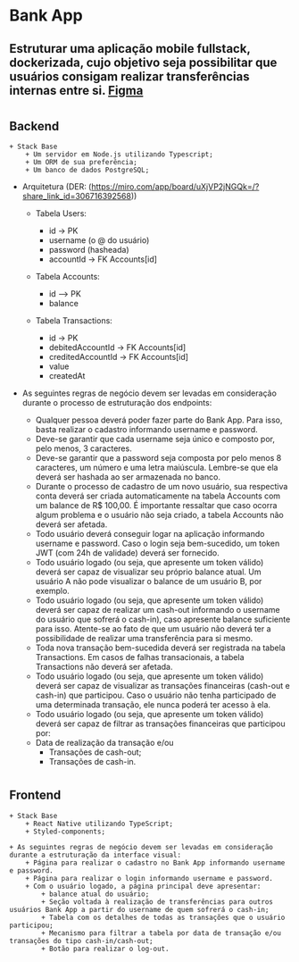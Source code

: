 # Bank App

## Estruturar uma aplicação mobile fullstack, dockerizada, cujo objetivo seja possibilitar que usuários consigam realizar transferências internas entre si. [Figma](https://www.figma.com/file/wbbwOlM8GOsqTzPIf8hCKz/Online-Banking-Mobile-App-Design-(Community)?node-id=2%3A2&t=2zCz6Y9pDEmrIijS-0)

#

## Backend

    + Stack Base
        + Um servidor em Node.js utilizando Typescript;
        + Um ORM de sua preferência;
        + Um banco de dados PostgreSQL;


+ Arquitetura (DER: (https://miro.com/app/board/uXjVP2jNGQk=/?share_link_id=306716392568))

    + Tabela Users:
        + id -> PK
        + username (o @ do usuário)
        + password (hasheada)
        + accountId -> FK Accounts[id]

    + Tabela Accounts:
        + id —> PK
        + balance

    + Tabela Transactions:
        + id -> PK
        + debitedAccountId -> FK Accounts[id]
        + creditedAccountId -> FK Accounts[id]
        + value
        + createdAt

+ As seguintes regras de negócio devem ser levadas em consideração durante o processo de estruturação dos endpoints:

    + Qualquer pessoa deverá poder fazer parte do Bank App. Para isso, basta realizar o cadastro informando username e password.
    + Deve-se garantir que cada username seja único e composto por, pelo menos, 3 caracteres.
    + Deve-se garantir que a password seja composta por pelo menos 8 caracteres, um número e uma letra maiúscula. Lembre-se que ela deverá ser hashada ao ser armazenada no banco.
    + Durante o processo de cadastro de um novo usuário, sua respectiva conta deverá ser criada automaticamente na tabela Accounts com um balance de R$ 100,00. É importante ressaltar que caso ocorra algum problema e o usuário não seja criado,  a tabela Accounts não deverá ser afetada.
    + Todo usuário deverá conseguir logar na aplicação informando username e password. Caso o login seja bem-sucedido, um token JWT (com 24h de validade) deverá ser fornecido.
    + Todo usuário logado (ou seja, que apresente um token válido) deverá ser capaz de visualizar seu próprio balance atual. Um usuário A não pode visualizar o balance de um usuário B, por exemplo.
    + Todo usuário logado (ou seja, que apresente um token válido) deverá ser capaz de realizar um cash-out informando o username do usuário que sofrerá o cash-in), caso apresente balance suficiente para isso. Atente-se ao fato de que um usuário não deverá ter a possibilidade de realizar uma transferência para si mesmo.
    + Toda nova transação bem-sucedida deverá ser registrada na tabela Transactions. Em casos de falhas transacionais, a tabela Transactions não deverá ser afetada.
    + Todo usuário logado (ou seja, que apresente um token válido) deverá ser capaz de visualizar as transações financeiras (cash-out e cash-in) que participou. Caso o usuário não tenha participado de uma determinada transação, ele nunca poderá ter acesso à ela.
    + Todo usuário logado (ou seja, que apresente um token válido) deverá ser capaz de filtrar as transações financeiras que participou por:
    + Data de realização da transação e/ou
        + Transações de cash-out;
        + Transações de cash-in.

#
## Frontend

    + Stack Base
        + React Native utilizando TypeScript;
        + Styled-components;

    + As seguintes regras de negócio devem ser levadas em consideração durante a estruturação da interface visual:
        + Página para realizar o cadastro no Bank App informando username e password.
        + Página para realizar o login informando username e password.
        + Com o usuário logado, a página principal deve apresentar:
            + balance atual do usuário;
            + Seção voltada à realização de transferências para outros usuários Bank App a partir do username de quem sofrerá o cash-in;
            + Tabela com os detalhes de todas as transações que o usuário participou;
            + Mecanismo para filtrar a tabela por data de transação e/ou transações do tipo cash-in/cash-out;
            + Botão para realizar o log-out.
